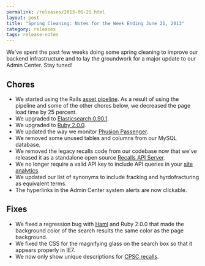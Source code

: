```yaml
---
permalink: /releases/2013-06-21.html
layout: post
title: "Spring Cleaning: Notes for the Week Ending June 21, 2013"
category: releases
tags: release-notes
---
```


We've spent the past few weeks doing some spring cleaning to improve our backend infrastructure and to lay the groundwork for a major update to our Admin Center. Stay tuned!

## Chores

* We started using the Rails [asset pipeline](http://guides.rubyonrails.org/asset_pipeline.html). As a result of using the pipeline and some of the other chores below, we decreased the page load time by 25 percent.
* We upgraded to [Elasticsearch 0.90.1](http://www.elasticsearch.org/blog/0-90-1-released/).
* We upgraded to [Ruby 2.0.0](https://www.ruby-lang.org/en/news/2013/05/14/ruby-2-0-0-p195-is-released/).
* We updated the way we monitor [Phusion Passenger](http://blog.phusion.nl/category/passenger/phusion-passenger-4/).
* We removed some unused tables and columns from our MySQL database.
* We removed the legacy recalls code from our codebase now that we've released it as a standalone open source [Recalls API Server](https://github.com/GSA/recalls_api).
* We no longer require a valid API key to include API queries in your [site analytics](/tagged/analytics).
* We updated our list of synonyms to include fracking and hyrdofracturing as equivalent terms.
* The hyperlinks in the Admin Center system alerts are now clickable.

## Fixes

* We fixed a regression bug with [Haml](https://github.com/haml) and Ruby 2.0.0 that made the background color of the search results the same color as the page background.
* We fixed the CSS for the magnifying glass on the search box so that it appears properly in IE7.
* We now only show unique descriptions for [CPSC recalls](http://api.usa.gov/recalls/search?organization=cpsc&sort=date).
